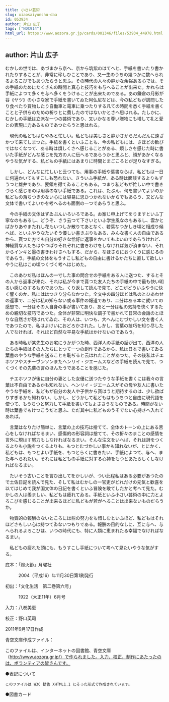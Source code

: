 ```yaml
---
title: 小さい芸術
slug: xiaosaiyunshu-daa
id: 053934
author: 片山 広子
tags: ["NDC914"]
html_url: https://www.aozora.gr.jp/cards/001346/files/53934_44978.html
---
```


## author: 片山 広子

むかしの世では、あづまから京へ、京から筑紫のはてへと、手紙を書いたり書かれたりすることが、非常に珍しひことであり、又一生のうちの幾つかに数へられるよろこびでもあつたらうと思ふ。その時代の人々の静かな余裕ある心では、その手紙のためにたくさんの時間と真心と技巧をも与へることが出来た。かれらは手紙によつて多くを与へ多くをうけることが出来たのである。あの鎌倉の月影が谷《ヤツ》の小さな家で手紙を書いてゐた阿仏尼などは、今の私どもが訪問したり食べたり買物したり自働車と電車に乗つたりする凡ての時間を悉く手紙を書くことと子供らのための祈りとに費したのではないかとさへ思はれる。たしかに、むかしの手紙は立派な一つの芸術であり、又いかなる尊い贈物にも増して礼と愛との表現に力あるものであつたらうと思はれる。

　現代の私どもはむやみと忙しい。私どもは美しさと静かさからだんだんに遠ざかつて来てしまつた。手紙を書くといふことも、今の私どもには、さほどの歓びではなくなつて、ある時は煩しくさへ感じることがある、煩しさを感じた時に書いた手紙がどんな感じを先方の人に伝へるであらうかと思ふと、顔があかくなるやうな気がする、私どもの手紙にはあまりに時間とまごころとが足りなすぎる。

　しかし、どんなに忙しいと云つても、用事の手紙や葉書ならば、私どもは一日に何遍かいてもすこしも恐れない、さういふ手紙が、ある時は面談するよりもずうつと雄弁であり、要領を得てゐることもある。つまり私どもが忙しい中で書きづらく感じるのは用事のない手紙である。これは、たぶん、何を書いてよいのか私どもの落ちつきのない心には容易に思ひつかれないからでもあらう、又どんな文体で書いてよいかを考へるのも面倒の一つであらうと思ふ。

　今の手紙の文体はずゐぶんいろいろである。お案じ申上げてをりますといふ丁寧なのもあるし、どうぞ、さう云つて下さいといふ学生風なのもあるし、雲かとばかりあやまたれし花もいつしか散りてあとなく、若葉なつかしき頃と相成り候へば、といふやうなたいそう優しい書きぶりもある、みんな書く人の自由であるから、貰つた方でも自分の好きな恰好に返事をかいてもよいのであらうけれど、神経質な人たちはやつぱりそれぞれに書きわけをしなければ気が済まない、それからインキと墨の書きわけさへもする、だから、なほさらにおつくうに感じるのであらう。手紙の文体をもうすこし私どもの自由に書けるかたちに直して欲しいやうに私はこの頃つくづく考へはじめた。

　このあひだ私はほんの一寸した事の問合せの手紙をある人に送つた、するとその人から返事が来た、それは私が今まで貰つた友人たちの手紙の中で最も快い明るい感じのするものであつた。くり返して読んで見て、どこがどういふやうに快く響くのか、私にははつきり分らなかつた。全文中の四分ほどは私のとひあわせの返事で、二分は私の知らない或る事件の報道であり、二分はある本に就いての感想で、一分はその人自身の事が書いてあり、あと一分は私の気持を快くするための親切な技巧であつた。全体が非常に明快な調子で書かれて日常の会話のとほりな自然さが現はれてゐた、その人は、いつも、大へんにむづかしい文を書く人であつたので、私はよけいにおどろかされた。しかし、言葉の技巧を知り尽した人でなければ、それほど自然な平易な手紙はかけないのであらう。

　ある時私が某先生のお宅にうかがつた時、西洋人の手紙の話が出て、西洋の人たちの手紙はその人たちにとつて一つの創作であるから、私は日本で書いてゐる葉書のやうな手紙を送ることを恥ぢると云はれたことがあつた。その後私はチエホツフやスチーヴンソンまたヘンリイ・ジエームスなどの手紙を読んで見て、つくづくその先輩の言のほんたうであることを感じた。

　チエホツフが後に自分の妻とした女優に送つたやうな手紙を書くには我々の言葉は不自由であるかも知れない、ヘンリイ・ジエームスがその母や友人に書いたやうな手紙を、私どもが自分の友人や子供から貰はうと期待するのは、少し欲ばりすぎるかも知れない、しかし、どうかして私どもはもうちつと自由に現代語を使つて、もうちつと努力して手紙を書いてもよささうなものである。時間がない時は葉書でもけつこうだと思ふ、ただ其中に私どものうそでない心持さへ入れてあれば。

　言葉はなりたけ簡単に、言葉の上の技巧は捨てて、全体のトーンの上にある苦心をしなければなるまい、感傷的の形容詞は捨てて、その折々のまことの感情を言外に現はす努力もしなければなるまい。そんな注文をいへば、それは詩をつくるよりも小説をつくるよりも、もつとむづかしい事かも知れないが、とにかく、私どもは、もつとよい手紙を、もつとらくに書きたい、手紙によつて、与へ、また与へられたい。それには私どもの手紙に対する心持をもつとあたらしくしなければなるまい。

　たいそう古いことを言ひ出してをかしいが、つい此程私はある必要があつたので土佐日記を読んで見た、そして私はむかしの一官吏がどれだけの元気と歓喜を以てはじめて我が国文体の日記を書くといふ冒険を敢てしたかと考へて見た。むかしの人は羨ましい、私どもは疲れてゐる。手紙といふ小さい芸術の中に力とよろこびを感じることが出来るほどに私どもが若がへることは出来ないものだらうか。

　物質的の報酬のないところには些の努力をも惜しむといふほど、私どもはそれほどさもしい心は持つてゐないつもりである。報酬の目的なしに、互に与へ、与へられるよろこびは、いつの時代にも、特に人類に恵まれたる幸福でなければなるまい。

　私どもの疲れた頭にも、もうすこし手紙について考へて見たいやうな気がする。













底本：「燈火節」月曜社

　　　2004（平成16）年11月30日第1刷発行

初出：「文化生活　第二巻第六号」

　　　1922（大正11年）6月号

入力：八巻美恵

校正：野口英司

2011年9月17日作成

青空文庫作成ファイル：

このファイルは、インターネットの図書館、青空文庫（http://www.aozora.gr.jp/）で作られました。入力、校正、制作にあたったのは、ボランティアの皆さんです。











●表記について


	このファイルは W3C 勧告 XHTML1.1 にそった形式で作成されています。







●図書カード